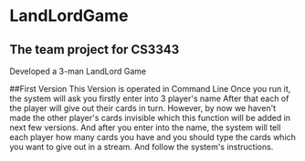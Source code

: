 # LandLordGame
## The team project for CS3343 
Developed a 3-man LandLord Game

##First Version
This Version is operated in Command Line
Once you run it, the system will ask you firstly enter into 3 player's name 
After that each of the player will give out their cards in turn. 
However, by now we haven't made the other player's cards invisible which this function will be added in next few versions.
And after you enter into the name, the system will tell each player how many cards you have and you should type the cards which you want to give out in a stream. And follow the system's instructions.
